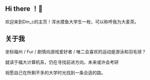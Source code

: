 ## Hi there ！👋
欢迎来到Dm_c的主页！浑水摸鱼大学生一枚，可以称呼我为大麦茶。

## 关于我
坐标福州 / Fur / 剧情向游戏爱好者 / 唯二会喜欢的运动是游泳和羽毛球？

就读于福大计算机系，仍在寻找前进方向，未来或许会考研

祝愿自己在所剩不多的大学时光找到一条合适的路。

  

<!--
**Dmc-fur/Dmc-fur** is a ✨ _special_ ✨ repository because its `README.md` (this file) appears on your GitHub profile.

Here are some ideas to get you started:

- 🔭 I’m currently working on ...blabla
- 🌱 I’m currently learning ...
- 👯 I’m looking to collaborate on ...
- 🤔 I’m looking for help with ...
- 💬 Ask me about ...
- 📫 How to reach me: ...
- 😄 Pronouns: ...
- ⚡ Fun fact: ...
-->
